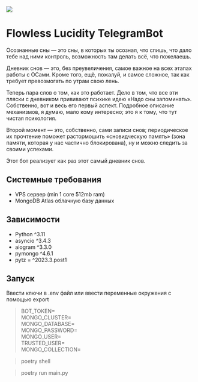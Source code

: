 <img src="https://github.com/FlowlessLucidity/Flowless-Lucidity-TelegramBot/workflows/syntax-check/badge.svg">

# Flowless Lucidity TelegramBot

Осознанные сны — это сны, в которых ты осознал, что спишь, что дало тебе над ними контроль, возможность там делать всё, что пожелаешь.

Дневник снов — это, без преувеличения, самое важное на всех этапах работы с ОСами. Кроме того, ещё, пожалуй, и самое сложное, так как требует превозмогать по утрам свою лень.

Теперь пара слов о том, как это работает. Дело в том, что все эти пляски с дневником прививают психике идею «Надо сны запоминать». Собственно, вот и весь его первый аспект. Подробное описание механизмов, я думаю, мало кому интересно; это я к тому, что тут чистая психология. 

Второй момент — это, собственно, сами записи снов; периодическое их прочтение поможет растормошить «сновидческую память» (зона памяти, которая у нас частично блокирована), ну и можно следить за своими успехами.

Этот бот реализует как раз этот самый дневник снов.

## Системные требования

- VPS сервер (min 1 core 512mb ram)
- MongoDB Atlas облачную базу данных

## Зависимости

- Python ^3.11
- asyncio ^3.4.3
- aiogram ^3.3.0
- pymongo ^4.6.1
- pytz = ^2023.3.post1

## Запуск

Ввести ключи в .env файл или ввести переменные окружения с помощью export<br>

> BOT_TOKEN=<br>
> MONGO_CLUSTER=<br>
> MONGO_DATABASE=<br>
> MONGO_PASSWORD=<br>
> MONGO_USER=<br>
> TRUSTED_USER=<br>
> MONGO_COLLECTION=<br>

> poetry shell

> poetry run main.py 